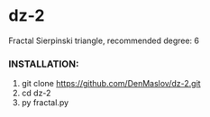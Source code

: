 # dz-2
Fractal Sierpinski triangle, 
recommended degree: 6

### INSTALLATION:
1. git clone https://github.com/DenMaslov/dz-2.git
2. cd dz-2
3. py fractal.py
